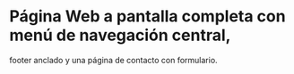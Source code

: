 # Página Web a pantalla completa con menú de navegación central,
footer anclado y una página de contacto con formulario.
